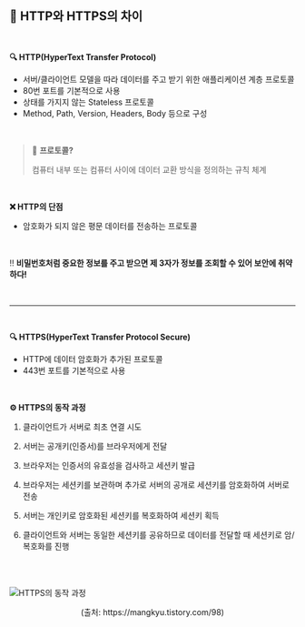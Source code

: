 ## 📝 HTTP와 HTTPS의 차이

<br>

**🔍 HTTP(HyperText Transfer Protocol)**

* 서버/클라이언트 모델을 따라 데이터를 주고 받기 위한 애플리케이션 계층 프로토콜
* 80번 포트를 기본적으로 사용
* 상태를 가지지 않는 Stateless 프로토콜
* Method, Path, Version, Headers, Body 등으로 구성

<br>

> 🤔 **프로토콜?**
>
> 컴퓨터 내부 또는 컴퓨터 사이에 데이터 교환 방식을 정의하는 규칙 체계

<br>

**❌ HTTP의 단점**

* 암호화가 되지 않은 평문 데이터를 전송하는 프로토콜

<br>

‼️ **비밀번호처럼 중요한 정보를 주고 받으면 제 3자가 정보를 조회할 수 있어 보안에 취약하다!**

<br>

---

<br>

**🔍 HTTPS(HyperText Transfer Protocol Secure)**

* HTTP에 데이터 암호화가 추가된 프로토콜
* 443번 포트를 기본적으로 사용

<br>

**⚙️ HTTPS의 동작 과정**

1. 클라이언트가 서버로 최초 연결 시도
   
2. 서버는 공개키(인증서)를 브라우저에게 전달
   
3. 브라우저는 인증서의 유효성을 검사하고 세션키 발급
   
4. 브라우저는 세션키를 보관하며 추가로 서버의 공개로 세션키를 암호화하여 서버로 전송
   
5. 서버는 개인키로 암호화된 세션키를 복호화하여 세션키 획득
   
6. 클라이언트와 서버는 동일한 세션키를 공유하므로 데이터를 전달할 때 세션키로 암/복호화를 진행

<br><br>

![HTTPS의 동작 과정](https://img1.daumcdn.net/thumb/R1280x0/?scode=mtistory2&fname=https%3A%2F%2Fblog.kakaocdn.net%2Fdn%2FcCodLU%2FbtrqRZnoOFq%2Fe6kFHjADoVby70466Jkq51%2Fimg.png)
<p align="center">(출처: https://mangkyu.tistory.com/98)</p>
